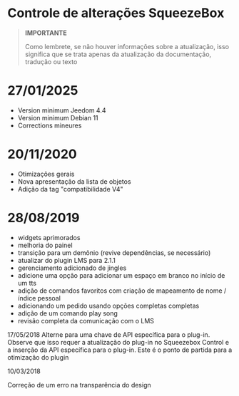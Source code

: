 # Controle de alterações SqueezeBox

>**IMPORTANTE**
>
>Como lembrete, se não houver informações sobre a atualização, isso significa que se trata apenas da atualização da documentação, tradução ou texto

# 27/01/2025

- Version minimum Jeedom 4.4
- Version minimum Debian 11
- Corrections mineures

# 20/11/2020

- Otimizações gerais
- Nova apresentação da lista de objetos
- Adição da tag "compatibilidade V4"

# 28/08/2019

- widgets aprimorados
- melhoria do painel
- transição para um demônio (revive dependências, se necessário)
- atualizar do plugin LMS para 2.1.1
- gerenciamento adicionado de jingles
- adicione uma opção para adicionar um espaço em branco no início de um tts
- adição de comandos favoritos com criação de mapeamento de nome / índice pessoal
- adicionando um pedido usando opções completas completas
- adição de um comando play song
- revisão completa da comunicação com o LMS

17/05/2018
Alterne para uma chave de API específica para o plug-in. Observe que isso requer a atualização do plug-in no Squeezebox Control e a inserção da API específica para o plug-in. Este é o ponto de partida para a otimização do plugin

10/03/2018

Correção de um erro na transparência do design

